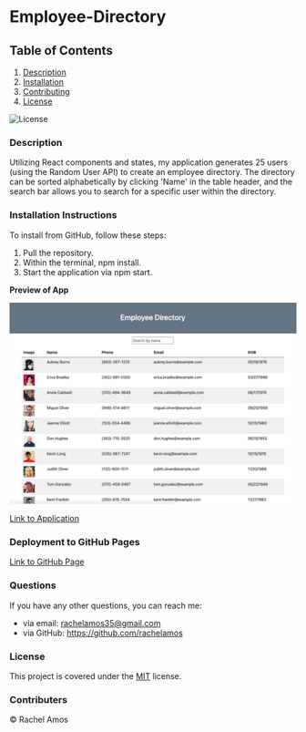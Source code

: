 # Employee-Directory
## Table of Contents

1. [Description](#description)
2. [Installation](#installation-instructions)
3. [Contributing](#contributers)
4. [License](#license)

![License](https://img.shields.io/badge/License-MIT-green.svg)

### Description
Utilizing React components and states, my application generates 25 users (using the Random User API) to create an employee directory. The directory can be sorted alphabetically by clicking 'Name' in the table header, and the search bar allows you to search for a specific user within the directory.

### Installation Instructions
To install from GitHub, follow these steps:
1. Pull the repository.
2. Within the terminal, npm install.
3. Start the application via npm start.

**Preview of App**

![Preview](images/finalApp.png)

[Link to Application](https://github.com/rachelamos/employee-directory.git)

### Deployment to GitHub Pages
[Link to GitHub Page](https://rachelamos.github.io/employee-directory/)

### Questions
If you have any other questions, you can reach me:
- via email: rachelamos35@gmail.com
- via GitHub: https://github.com/rachelamos

### License
This project is covered under the [MIT](LICENSE) license.

### Contributers
© Rachel Amos